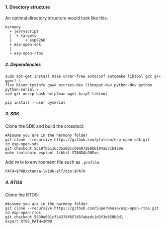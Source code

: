 #### 1. Directory structure
An optimal directory structure would look like this:

```
harmony
  + jerryscript
  |  + targets
  |      + esp8266
  + esp-open-sdk
  |
  + esp-open-rtos
```

##### 2. Dependencies
```
sudo apt-get install make unrar-free autoconf automake libtool gcc g++ gperf \
flex bison texinfo gawk ncurses-dev libexpat-dev python-dev python python-serial \
sed git unzip bash help2man wget bzip2 libtool

pip install --user pyserial

```

##### 3. SDK
Clone the SDK and build the crosstool:
```
#Assume you are in the harmony folder
git clone --recursive https://github.com/pfalcon/esp-open-sdk.git
cd esp-open-sdk
git checkout 5518fb6116c35a02ccb9a87260bb194a57cb429e
make toolchain esptool libhal STANDALONE=n
```

Add `PATH` to environment file such as `.profile`
```
PATH=$PWD/xtensa-lx106-elf/bin:$PATH
```

##### 4. RTOS
Clone the RTOS:
```
#Assume you are in the harmony folder
git clone --recursive https://github.com/SuperHouse/esp-open-rtos.git
cd esp-open-rtos
git checkout 5830e001cf54378f657d5fabadc1d3f3e050b9d1
export RTOS_PATH=$PWD
```
